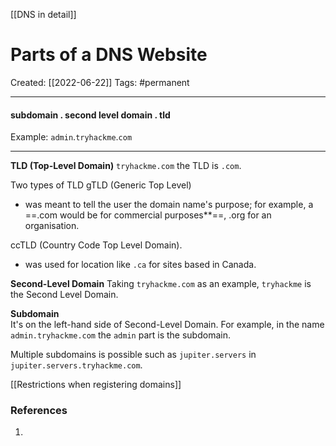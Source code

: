 [[DNS in detail]]

# Parts of a DNS Website
Created:  [[2022-06-22]]
Tags: #permanent  

---
#### subdomain . second level domain . tld

Example: `admin`.`tryhackme`.`com`

---
**TLD (Top-Level Domain)**
`tryhackme.com` 
the TLD is `.com`. 


Two types of TLD
gTLD (Generic Top Level) 
- was meant to tell the user the domain name's purpose; for example, a ==.com would be for commercial purposes**==, .org for an organisation.

ccTLD (Country Code Top Level Domain). 
- was used for location like `.ca` for sites based in Canada.



**Second-Level Domain**
Taking `tryhackme.com` as an example, `tryhackme` is the Second Level Domain. 



**Subdomain**  
It's on the left-hand side of Second-Level Domain. For example, in the name `admin.tryhackme.com` the `admin` part is the subdomain. 

Multiple subdomains is possible such as `jupiter.servers`  in `jupiter.servers.tryhackme.com`.



[[Restrictions when registering domains]]












### References
1. 